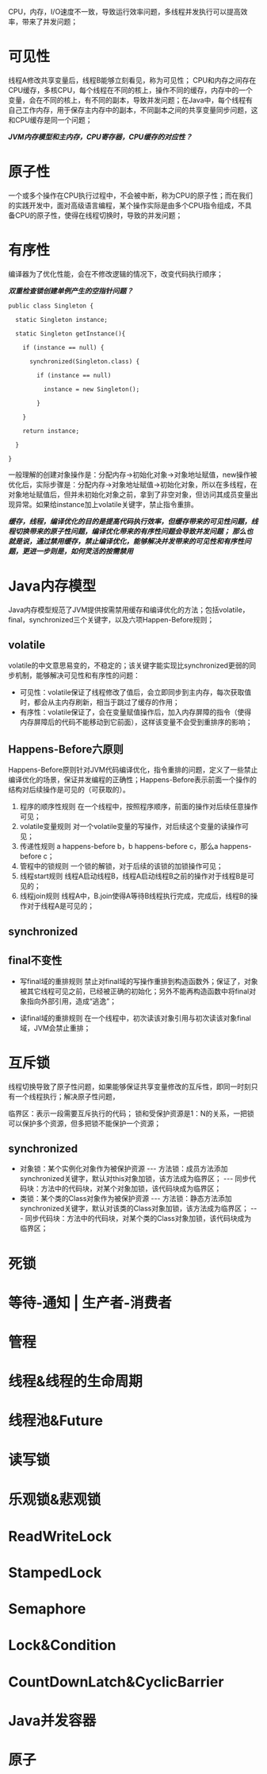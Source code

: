 CPU，内存，I/O速度不一致，导致运行效率问题，多线程并发执行可以提高效率，带来了并发问题；

# 可见性
线程A修改共享变量后，线程B能够立刻看见，称为可见性；
CPU和内存之间存在CPU缓存，多核CPU，每个线程在不同的核上，操作不同的缓存，内存中的一个变量，会在不同的核上，有不同的副本，导致并发问题；在Java中，每个线程有自己工作内存，用于保存主内存中的副本，不同副本之间的共享变量同步问题，这和CPU缓存是同一个问题；

***JVM内存模型和主内存，CPU寄存器，CPU缓存的对应性？***

# 原子性
一个或多个操作在CPU执行过程中，不会被中断，称为CPU的原子性；而在我们的实践开发中，面对高级语言编程，某个操作实际是由多个CPU指令组成，不具备CPU的原子性，使得在线程切换时，导致的并发问题；

# 有序性
编译器为了优化性能，会在不修改逻辑的情况下，改变代码执行顺序；

***双重检查锁创建单例产生的空指针问题？***

```
public class Singleton {

  static Singleton instance;

  static Singleton getInstance(){

    if (instance == null) {

      synchronized(Singleton.class) {

        if (instance == null)

          instance = new Singleton();

        }

    }

    return instance;

  }

}
```
一般理解的创建对象操作是：分配内存->初始化对象->对象地址赋值，new操作被优化后，实际步骤是：分配内存->对象地址赋值->初始化对象，所以在多线程，在对象地址赋值后，但并未初始化对象之前，拿到了非空对象，但访问其成员变量出现异常。如果给instance加上volatile关键字，禁止指令重排。

***缓存，线程，编译优化的目的是提高代码执行效率，但缓存带来的可见性问题，线程切换带来的原子性问题，编译优化带来的有序性问题会导致并发问题；***
***那么也就是说，通过禁用缓存，禁止编译优化，能够解决并发带来的可见性和有序性问题，更进一步则是，如何灵活的按需禁用***


# Java内存模型
Java内存模型规范了JVM提供按需禁用缓存和编译优化的方法；包括volatile，final，synchronized三个关键字，以及六项Happen-Before规则；

## volatile
volatile的中文意思易变的，不稳定的；该关键字能实现比synchronized更弱的同步机制，能够解决可见性和有序性的问题：
- 可见性：volatile保证了线程修改了值后，会立即同步到主内存，每次获取值时，都会从主内存刷新，相当于跳过了缓存的作用；
- 有序性：volatile保证了，会在变量赋值操作后，加入内存屏障的指令（使得内存屏障后的代码不能移动到它前面），这样该变量不会受到重排序的影响；

## Happens-Before六原则
Happens-Before原则针对JVM代码编译优化，指令重排的问题，定义了一些禁止编译优化的场景，保证并发编程的正确性；Happens-Before表示前面一个操作的结构对后续操作是可见的（可获取的）。

1. 程序的顺序性规则
   在一个线程中，按照程序顺序，前面的操作对后续任意操作可见；
2. volatile变量规则
   对一个volatile变量的写操作，对后续这个变量的读操作可见；
3. 传递性规则
   a happens-before b，b happens-before c，那么a happens-before c；
4. 管程中的锁规则
   一个锁的解锁，对于后续的该锁的加锁操作可见；
5. 线程start规则
   线程A启动线程B，线程A启动线程B之前的操作对于线程B是可见的；
6. 线程join规则
   线程A中，B.join使得A等待B线程执行完成，完成后，线程B的操作对于线程A是可见的；

## synchronized

## final不变性
- 写final域的重排规则
 禁止对final域的写操作重排到构造函数外；保证了，对象被其它线程可见之前，已经被正确的初始化；另外不能再构造函数中将final对象指向外部引用，造成“逃逸”；
 
- 读final域的重排规则
 在一个线程中，初次读该对象引用与初次读该对象final域，JVM会禁止重排；

# 互斥锁
线程切换导致了原子性问题，如果能够保证共享变量修改的互斥性，即同一时刻只有一个线程执行；解决原子性问题，

临界区：表示一段需要互斥执行的代码；
锁和受保护资源是1：N的关系，一把锁可以保护多个资源，但多把锁不能保护一个资源；

## synchronized
 - 对象锁：某个实例化对象作为被保护资源
       --- 方法锁：成员方法添加synchronized关键字，默认对this对象加锁，该方法成为临界区；
       --- 同步代码块：方法中的代码块，对某个对象加锁，该代码块成为临界区；	
 - 类锁：某个类的Class对象作为被保护资源
       --- 方法锁：静态方法添加synchronized关键字，默认对该类的Class对象加锁，该方法成为临界区；
       --- 同步代码块：方法中的代码块，对某个类的Class对象加锁，该代码块成为临界区；


# 死锁
# 等待-通知 | 生产者-消费者
# 管程

# 线程&线程的生命周期
# 线程池&Future

# 读写锁

# 乐观锁&悲观锁

# ReadWriteLock
# StampedLock

# Semaphore
# Lock&Condition

# CountDownLatch&CyclicBarrier

# Java并发容器
# 原子